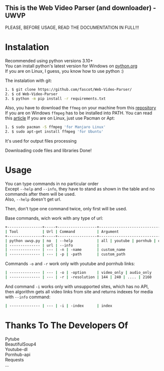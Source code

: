 ## This is the Web Video Parser (and downloader) - UWVP

PLEASE, BEFORE USAGE, READ THE DOCUMENTATION IN FULL!!! <br />

# Instalation

Recommended using python versions 3.10+ <br />
You can install python's latest version for Windows on [python.org](https://python.org/downloads/windows/) <br />
If you are on Linux, I guess, you know how to use python :) <br />

The instalation with git: <br />

```bash
1. $ git clone https://github.com/fascot/Web-Video-Parser/
2. $ cd Web-Video-Parser
3. $ python -m pip install -r requirements.txt
```

Also, you have to download the `ffmeg` on your machine from this [repository](https://github.com/BtbN/FFmpeg-Builds/releases)
If you are on Windows `ffmpeg` has to be installed into PATH. You can read this [article](https://windowsloop.com/install-ffmpeg-windows-10/#add-ffmpeg-to-Windows-path)
If you are on Linux, just use Pacman or Apt:
```bash
1. $ sudo pacman -S ffmpeg 'for Manjaro Linux'
2. $ sudo apt-get install ffmpeg 'for Ubuntu'
```

It's used for output files processing

Downloading code files and libraries Done! <br />

# Usage

You can type commands in no particular order <br />
Except `--help` and `--info`, they have to stand as shown in the table and no commands after them will be used. <br />
Also, `--help` doesn't get url. <br />

Then, don't type one command twice, only first will be used. <br />

Base commands, wich work with any type of url: <br />
```bash
+----------------+-----+------------------+---------------------------------+------------------------------------------------+
| Tool           | Url | Command          | Argument                        | Description                                    |
+----------------+-----+------------------+---------------------------------+------------------------------------------------+
| python uwvp.py | no  | --help           | all | youtube | pornhub | other | Returns documentation for input item           |
| -------------- | url | --info           |                                 | Returns information about page                 |
| -------------- | --- | -n | -name       | custom_name                     | Changes the name of the output media file      |
| -------------- | --- | -p | -path       | custom_path                     | Changes the path of the output media file      |
```

Commands `-o` and `-r` work only with youtube and pornhub links:
```bash
| -------------- | --- | -o | -option     | video_only | audio_only         | Deletes audio or video from output media file  |
| -------------- | --- | -r | -resolution | 144 | 240 | .... | 2160         | Changes resolution of the output media file    |
```

And command `-i` works only with unsupported sites, which has no API, then algorithm gets all video links from site and returns
indexes for media with `--info` command:
```bash
| -------------- | --- | -i | -index      | index                           | Choosing the media file link from site by index |
```

# Thanks To The Developers Of

Pytube <br />
BeautifulSoup4 <br />
Youtube-dl <br />
Pornhub-api <br />
Requests <br />
...